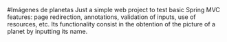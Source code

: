 #Imágenes de planetas
Just a simple web project to test basic Spring MVC features: page redirection, annotations, validation of inputs, use of resources, etc. Its functionality consist in the obtention of the picture of a planet by inputting its name.
